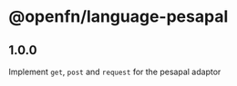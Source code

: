 # @openfn/language-pesapal

## 1.0.0

Implement `get`, `post` and `request` for the pesapal adaptor
